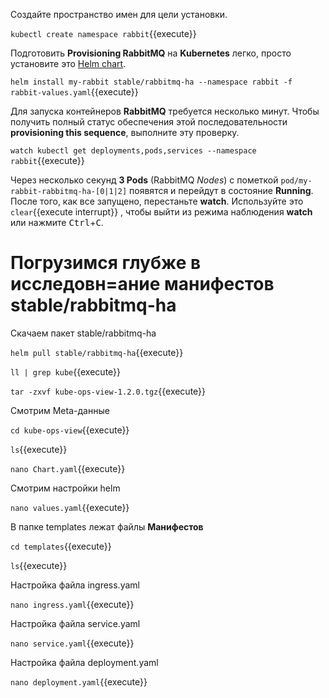 Создайте пространство имен для цели установки.

`kubectl create namespace rabbit`{{execute}}

Подготовить **Provisioning RabbitMQ** на **Kubernetes** легко, просто установите это [Helm chart](https://github.com/helm/charts/tree/master/stable/rabbitmq).

`helm install my-rabbit stable/rabbitmq-ha --namespace rabbit -f rabbit-values.yaml`{{execute}}

Для запуска контейнеров **RabbitMQ** требуется несколько минут. Чтобы получить полный статус обеспечения этой последовательности **provisioning this sequence**, выполните эту проверку.

`watch kubectl get deployments,pods,services --namespace rabbit`{{execute}}

Через несколько секунд **3 Pods** (RabbitMQ _Nodes_) с пометкой `pod/my-rabbit-rabbitmq-ha-[0|1|2]` появятся и перейдут в состояние **Running**. После того, как все запущено, перестаньте **watch**. Используйте это ```clear```{{execute interrupt}} , чтобы выйти из режима наблюдения **watch**  или нажмите <kbd>Ctrl</kbd>+<kbd>C</kbd>.


# Погрузимся глубже в исследовн=ание манифестов stable/rabbitmq-ha

Скачаем пакет stable/rabbitmq-ha

`helm pull stable/rabbitmq-ha`{{execute}}

`ll | grep kube`{{execute}} 

`tar -zxvf kube-ops-view-1.2.0.tgz`{{execute}}

Смотрим Meta-данные

`cd kube-ops-view`{{execute}}

`ls`{{execute}}

`nano Chart.yaml`{{execute}}

Смотрим настройки helm

`nano values.yaml`{{execute}}

В папке templates лежат файлы **Манифестов**

`cd templates`{{execute}}

`ls`{{execute}}

Настройка файла ingress.yaml

`nano ingress.yaml`{{execute}}

Настройка файла service.yaml

`nano service.yaml`{{execute}}

Настройка файла deployment.yaml

`nano deployment.yaml`{{execute}}
